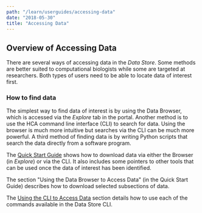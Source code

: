 ```yaml
---
path: "/learn/userguides/accessing-data"
date: "2018-05-30"
title: "Accessing Data"
---
```


## Overview of Accessing Data
There are several ways of accessing data in the *Data Store*. Some methods are better suited to computational biologists while some are targeted at researchers. Both types of users need to be able to locate data of interest first. 

### How to find data
The simplest way to find data of interest is by using the Data Browser, which is accessed via the *Explore* tab in the portal. Another method is to use the HCA command line interface (CLI) to search for data. Using the browser is much more intuitive but searches via the CLI can be much more powerful. A third method of finding data is by writing Python scripts that search the data directly from a software program. 

The [Quick Start Guide](https://dev.data.humancellatlas.org/learn/userguides/accessing-data/quick-start-guide) shows how to download data via either the Browser (in *Explore*) or via the CLI. It also includes some pointers to other tools that can be used once the data of interest has been identified.

The section "Using the Data Browser to Access Data" (in the Quick Start Guide) describes how to download selected subsections of data.

The [Using the CLI to Access Data](https://dev.data.humancellatlas.org/learn/userguides/accessing-data/using-the-cli-to-access-data) section details how to use each of the commands available in the Data Store CLI.

